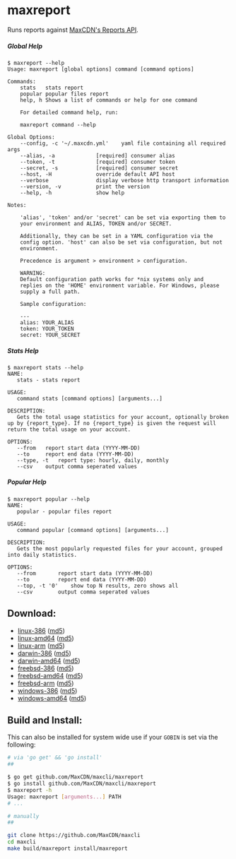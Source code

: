 maxreport
=========

Runs reports against [MaxCDN's Reports API](http://docs.maxcdn.com/#reports-api).


##### Global Help

```
$ maxreport --help
Usage: maxreport [global options] command [command options]

Commands:
    stats	stats report
    popular	popular files report
    help, h	Shows a list of commands or help for one command

    For detailed command help, run:

    maxreport command --help

Global Options:
    --config, -c '~/.maxcdn.yml'	yaml file containing all required args
    --alias, -a 			[required] consumer alias
    --token, -t 			[required] consumer token
    --secret, -s 			[required] consumer secret
    --host, -H 				override default API host
    --verbose				display verbose http transport information
    --version, -v			print the version
    --help, -h				show help

Notes:

    'alias', 'token' and/or 'secret' can be set via exporting them to
    your environment and ALIAS, TOKEN and/or SECRET.

    Additionally, they can be set in a YAML configuration via the
    config option. 'host' can also be set via configuration, but not
    environment.

    Precedence is argument > environment > configuration.

    WARNING:
    Default configuration path works for *nix systems only and
    replies on the 'HOME' environment variable. For Windows, please
    supply a full path.

    Sample configuration:

    ---
    alias: YOUR_ALIAS
    token: YOUR_TOKEN
    secret: YOUR_SECRET
```

##### Stats Help
```
$ maxreport stats --help
NAME:
   stats - stats report

USAGE:
   command stats [command options] [arguments...]

DESCRIPTION:
   Gets the total usage statistics for your account, optionally broken up by {report_type}. If no {report_type} is given the request will return the total usage on your account.

OPTIONS:
   --from 	report start data (YYYY-MM-DD)
   --to 	report end data (YYYY-MM-DD)
   --type, -t 	report type: hourly, daily, monthly
   --csv	output comma seperated values
```

##### Popular Help
```
$ maxreport popular --help
NAME:
   popular - popular files report

USAGE:
   command popular [command options] [arguments...]

DESCRIPTION:
   Gets the most popularly requested files for your account, grouped into daily statistics.

OPTIONS:
   --from 		report start data (YYYY-MM-DD)
   --to 		report end data (YYYY-MM-DD)
   --top, -t '0'	show top N results, zero shows all
   --csv		output comma seperated values
```

Download:
---------

- [linux-386](http://get.maxcdn.com/maxreport/linux/386/maxreport) ([md5](http://get.maxcdn.com/maxreport/linux/386/maxreport.md5))
- [linux-amd64](http://get.maxcdn.com/maxreport/linux/amd64/maxreport) ([md5](http://get.maxcdn.com/maxreport/linux/amd64/maxreport.md5))
- [linux-arm](http://get.maxcdn.com/maxreport/linux/arm/maxreport) ([md5](http://get.maxcdn.com/maxreport/linux/arm/maxreport.md5))
- [darwin-386](http://get.maxcdn.com/maxreport/darwin/386/maxreport) ([md5](http://get.maxcdn.com/maxreport/darwin/386/maxreport.md5))
- [darwin-amd64](http://get.maxcdn.com/maxreport/darwin/amd64/maxreport) ([md5](http://get.maxcdn.com/maxreport/darwin/amd64/maxreport.md5))
- [freebsd-386](http://get.maxcdn.com/maxreport/freebsd/386/maxreport) ([md5](http://get.maxcdn.com/maxreport/freebsd/386/maxreport.md5))
- [freebsd-amd64](http://get.maxcdn.com/maxreport/freebsd/amd64/maxreport) ([md5](http://get.maxcdn.com/maxreport/freebsd/amd64/maxreport.md5))
- [freebsd-arm](http://get.maxcdn.com/maxreport/freebsd/arm/maxreport) ([md5](http://get.maxcdn.com/maxreport/freebsd/arm/maxreport.md5))
- [windows-386](http://get.maxcdn.com/maxreport/windows/386/maxreport.exe) ([md5](http://get.maxcdn.com/maxreport/windows/386/maxreport.exe.md5))
- [windows-amd64](http://get.maxcdn.com/maxreport/windows/amd64/maxreport.exe) ([md5](http://get.maxcdn.com/maxreport/windows/amd64/maxreport.exe.md5))



Build and Install:
------------------

This can also be installed for system wide use if your `GOBIN` is set via the following:

```bash
# via 'go get' && 'go install'
##

$ go get github.com/MaxCDN/maxcli/maxreport
$ go install github.com/MaxCDN/maxcli/maxreport
$ maxreport -h
Usage: maxreport [arguments...] PATH
# ...

# manually
##

git clone https://github.com/MaxCDN/maxcli
cd maxcli
make build/maxreport install/maxreport
```
